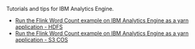 Tutorials and tips for IBM Analytics Engine.

 - [Run the Flink Word Count example on IBM Analytics Engine as a yarn application - HDFS](./flink_on_yarn_wordcount_hdfs.md)
 - [Run the Flink Word Count example on IBM Analytics Engine as a yarn application - S3 COS](./flink_on_yarn_wordcount_cos.md)
